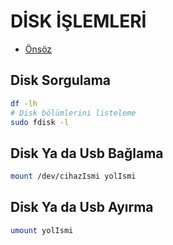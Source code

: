 # DİSK İŞLEMLERİ

- [Önsöz](https://github.com/cicekhasan/DersNotlarim)



## Disk Sorgulama 

```bash
df -lh
# Disk bölümlerini listeleme
sudo fdisk -l
```

## Disk Ya da Usb Bağlama

```bash
mount /dev/cihazIsmi yolIsmi
```

## Disk Ya da Usb Ayırma

```bash
umount yolIsmi
```